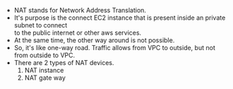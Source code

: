 - NAT stands for Network Address Translation.</br>
- It's purpose is the connect EC2 instance that is present inside an private subnet to connect</br>
  to the public internet or other aws services.
- At the same time, the other way around is not possible.
- So, it's like one-way road. Traffic allows from VPC to outside, but not from outside to VPC.
- There are 2 types of NAT devices.
  1. NAT instance
  2. NAT gate way 
